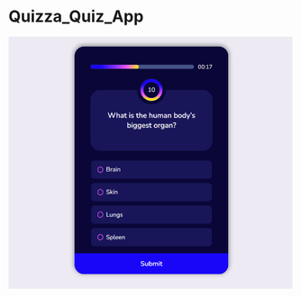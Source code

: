 # Quizza_Quiz_App
![Quiz App](https://github.com/emiliaiwu/Quizza_Quiz_App/blob/main/img/Screenshot2.png)
